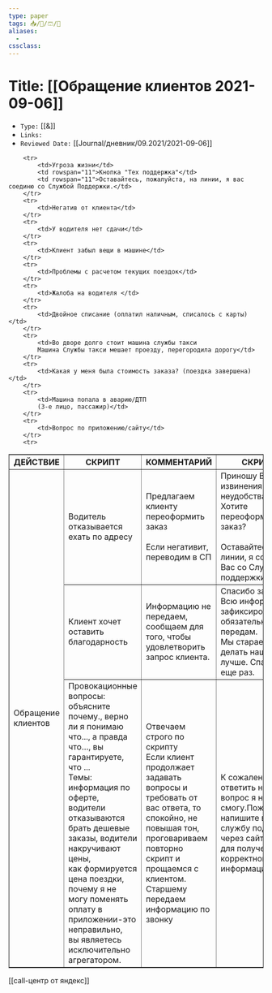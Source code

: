 ```yaml
---
type: paper
tags: 📥️/📜️/🩳/👷‍
aliases:
  - 
cssclass: 
---
```




# Title: **[[Обращение клиентов 2021-09-06]]**
- `Type:` [[&]]
- `Links:`
- `Reviewed Date:` [[Journal/дневник/09.2021/2021-09-06]]

<table class="tftable" border="1">
	<tbody>
		<tr>
			<th>ДЕЙСТВИЕ</th>
			<th>СКРИПТ</th>
			<th>КОММЕНТАРИЙ</th>
			<th>СКРИПТ</th>
		</tr>
		<tr>
			<td rowspan="20">Обращение клиентов</td>
			<td>Водитель отказывается ехать по адресу</td>
      			<td>Предлагаем клиенту переоформить заказ
			<br>
			<br>Если негативит, переводим в СП</td>
    			<td>Приношу Вам извинения за неудобства. Хотите переоформить заказ?
			<br>
			<br>Оставайтесь на линии, я соединю Вас со Службой поддержки.</td>
		</tr>
		<tr>
			<td>Клиент хочет оставить благодарность</td>
      			<td>Информацию не передаем, сообщаем для того, чтобы удовлетворить запрос клиента.</td>
    			<td>Спасибо за отзыв. Всю информацию зафиксировал и обязательно передам.
			<br>Мы стараемся делать наш сервис лучше. Спасибо еще раз.</td>
		</tr>
		<tr>
			<td>Провокационные вопросы: объясните почему., верно ли я понимаю что..., а правда что…, вы гарантируете, что ...
			<br>Темы: информация по оферте,
			<br>водители отказываются брать дешевые заказы, водители накручивают цены,
			<br>как формируется цена поездки,
			<br>почему я не могу поменять оплату в приложении-это неправильно,
			<br>вы являетесь исключительно агрегатором.</td>
			<td>Отвечаем строго по скрипту
			<br>Если клиент продолжает задавать вопросы и требовать от вас ответа, то спокойно, не повышая тон, проговариваем повторно скрипт и прощаемся с клиентом.
			<br>Старшему передаем информацию по звонку</td>
			<td>К сожалению, ответить на ваш вопрос я не смогу.Пожалуйста, напишите в нашу службу поддержки через сайт vezet.ru для получения корректной информации.</td>
			
		<tr>
			<td>Угроза жизни</td>
			<td rowspan="11">Кнопка "Тех поддержка"</td>
			<td rowspan="11">Оставайтесь, пожалуйста, на линии, я вас соединю со Службой Поддержки.</td>
		</tr>
		<tr>	
			<td>Негатив от клиента</td>
		</tr>
		<tr>
			<td>У водителя нет сдачи</td>
		</tr>
		<tr>
			<td>Клиент забыл вещи в машине</td>
		</tr>
		<tr>
			<td>Проблемы с расчетом текущих поездок</td>
		</tr>
		<tr>
			<td>Жалоба на водителя </td>
		</tr>
		<tr>
			<td>Двойное списание (оплатил наличным, списалось с карты)</td>
		</tr>
		<tr>
			<td>Во дворе долго стоит машина службы такси
			Машина Службы такси мешает проезду, перегородила дорогу</td>
		</tr>
		<tr>
			<td>Какая у меня была стоимость заказа? (поездка завершена)</td>
		</tr>
		<tr>
			<td>Машина попала в аварию/ДТП
			(3-е лицо, пассажир)</td>
		</tr>
		<tr>
			<td>Вопрос по приложению/сайту</td>
		</tr>
		<tr>

			
</tr></tbody>
</table>


[[call-центр от яндекс]]